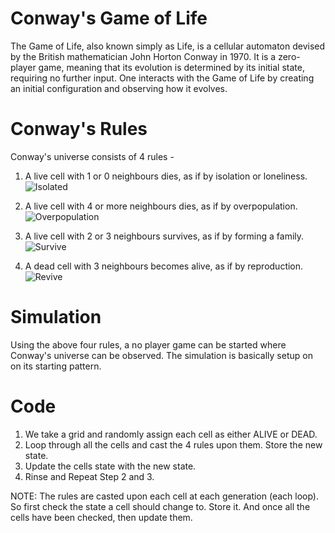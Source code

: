 # Conway's Game of Life
The Game of Life, also known simply as Life, is a cellular automaton devised by the British mathematician John Horton Conway in 1970. It is a zero-player game, meaning that its evolution is determined by its initial state, requiring no further input. One interacts with the Game of Life by creating an initial configuration and observing how it evolves.

# Conway's Rules
Conway's universe consists of 4 rules -

1. A live cell with 1 or 0 neighbours dies, as if by isolation or loneliness.<br>
![Isolated](https://user-images.githubusercontent.com/38834548/172580671-99c514e6-0fa6-49ac-8e14-1bcc2a8d79f1.png)

2. A live cell with 4 or more neighbours dies, as if by overpopulation.<br>
![Overpopulation](https://user-images.githubusercontent.com/38834548/172580911-b01d61dd-772c-4c7a-9c6a-db3e26f6e72f.png)

3. A live cell with 2 or 3 neighbours survives, as if by forming a family.<br>
![Survive](https://user-images.githubusercontent.com/38834548/172580974-f00688b7-c40f-4755-b29b-591e96bbaf90.png)

4. A dead cell with 3 neighbours becomes alive, as if by reproduction.<br>
![Revive](https://user-images.githubusercontent.com/38834548/172581316-ba0e5ce9-adf0-435d-b818-6370fde4b7a6.png)

# Simulation
Using the above four rules, a no player game can be started where Conway's universe can be observed. The simulation is basically setup on on its starting pattern.

# Code
1. We take a grid and randomly assign each cell as either ALIVE or DEAD.
2. Loop through all the cells and cast the 4 rules upon them. Store the new state.
3. Update the cells state with the new state.
4. Rinse and Repeat Step 2 and 3.

NOTE: The rules are casted upon each cell at each generation (each loop). So first check the state a cell should change to. Store it. And once all the cells have been checked, then update them.

